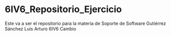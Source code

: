 # 6IV6_Repositorio_Ejercicio

Este va a ser el repositorio
para la materia de Soporte de 
Software Gutiérrez Sánchez
Luis Arturo 6IV6
Cambio

